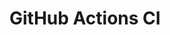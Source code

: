 # GitHub Actions CI







































































































































































































































































































































































































































































































































































































































































































































































































































































































































































































































































































































































































































































































































































































































































































































































































































































































































































































































































































































































































































































